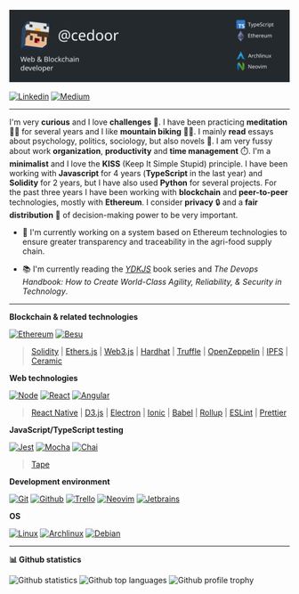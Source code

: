 ![Header](https://raw.githubusercontent.com/cedoor/cedoor/main/assets/header.svg?token=ACXGAP33DLPSX7XB53JBB3S7TVGH4 "Header")

[![Linkedin](https://www.vectorlogo.zone/logos/linkedin/linkedin-ar21.svg)](https://linkedin.com/in/cedoor)
[![Medium](https://www.vectorlogo.zone/logos/medium/medium-ar21.svg)](https://medium.com/@cedoor_)

---

I'm very **curious** and I love **challenges** 🎯. I have been practicing **meditation** 🧘‍♂️ for several years and I like **mountain biking** 🚵‍♂️. I mainly **read** essays about psychology, politics, sociology, but also novels 📖. I am very fussy about work **organization**, **productivity** and **time management** ⏱️. I'm a **minimalist** and I love the **KISS** (Keep It Simple Stupid) principle. I have been working with **Javascript** for 4 years (**TypeScript** in the last year) and **Solidity** for 2 years, but I have also used **Python** for several projects. For the past three years I have been working with **blockchain** and **peer-to-peer** technologies, mostly with **Ethereum**. I consider **privacy** 🔒 and a **fair distribution** 🤝 of decision-making power to be very important.

- 🔭 I'm currently working on a system based on Ethereum technologies to ensure greater transparency and traceability in the agri-food supply chain.

- 📚 I'm currently reading the [*YDKJS*](https://github.com/getify/You-Dont-Know-JS) book series and *The Devops Handbook: How to Create World-Class Agility, Reliability, & Security in Technology*.

---

**Blockchain & related technologies**

[![Ethereum](https://www.vectorlogo.zone/logos/ethereum/ethereum-ar21.svg)](https://ethereum.org)
[![Besu](https://www.vectorlogo.zone/logos/hyperledger/hyperledger-ar21.svg)](https://github.com/hyperledger/besu/)

> [Solidity](https://github.com/ethereum/solidity) | [Ethers.js](https://github.com/ethers-io/ethers.js/) | [Web3.js](https://github.com/ChainSafe/web3.js) | [Hardhat](https://hardhat.org/) | [Truffle](https://www.trufflesuite.com/) | [OpenZeppelin](https://openzeppelin.com/) | [IPFS](https://ipfs.io/) | [Ceramic](https://ceramic.network/)

**Web technologies**

[![Node](https://www.vectorlogo.zone/logos/nodejs/nodejs-ar21.svg)](https://nodejs.org/)
[![React](https://www.vectorlogo.zone/logos/reactjs/reactjs-ar21.svg)](https://reactjs.org/)
[![Angular](https://www.vectorlogo.zone/logos/angular/angular-ar21.svg)](https://angular.io/)

> [React Native](https://reactnative.dev/) | [D3.js](https://d3js.org/) | [Electron](https://www.electronjs.org/) | [Ionic](https://ionicframework.com/) | [Babel](https://babbel.com/) | [Rollup](https://www.rollupjs.org) | [ESLint](https://eslint.org/) | [Prettier](https://prettier.io/)

**JavaScript/TypeScript testing**

[![Jest](https://www.vectorlogo.zone/logos/jestjsio/jestjsio-ar21.svg)](https://jestjs.io/)
[![Mocha](https://www.vectorlogo.zone/logos/mochajs/mochajs-ar21.svg)](https://mochajs.org/)
[![Chai](https://www.vectorlogo.zone/logos/chaijs/chaijs-ar21.svg)](https://www.chaijs.com/)

> [Tape](https://github.com/substack/tape)

**Development environment**

[![Git](https://www.vectorlogo.zone/logos/git-scm/git-scm-ar21.svg)](https://git-scm.com/)
[![Github](https://www.vectorlogo.zone/logos/github/github-ar21.svg)](https://github.com/)
[![Trello](https://www.vectorlogo.zone/logos/trello/trello-ar21.svg)](https://trello.com/)
[![Neovim](https://www.vectorlogo.zone/logos/neovimio/neovimio-ar21.svg)](https://neovim.io/)
[![Jetbrains](https://www.vectorlogo.zone/logos/jetbrains/jetbrains-ar21.svg)](https://www.jetbrains.com/)

**OS**

[![Linux](https://www.vectorlogo.zone/logos/linux/linux-ar21.svg)](https://www.linuxfoundation.org/)
[![Archlinux](https://www.vectorlogo.zone/logos/archlinux/archlinux-ar21.svg)](https://archlinux.org/)
[![Debian](https://www.vectorlogo.zone/logos/debian/debian-ar21.svg)](https://www.debian.org/)

---

**📊 Github statistics**

![Github statistics](https://github-readme-stats.vercel.app/api?username=cedoor&include_all_commits=true&count_private=true&hide_title=true&hide_border=true&show_icons=true&theme=graywhite)
![Github top languages](https://github-readme-stats.vercel.app/api/top-langs?username=cedoor&locale=en&layout=compact&hide_border=true&theme=graywhite)
![Github profile trophy](https://github-profile-trophy.vercel.app/?username=cedoor&margin-w=15&rank=SSS,SS,S,AAA,AA,A,B&theme=flat)
